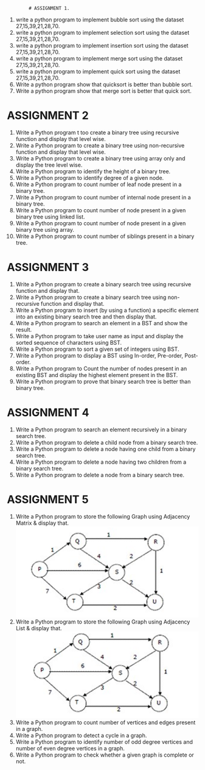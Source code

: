             # ASSIGNMENT 1.   
 
1. write a python program to implement bubble sort using the dataset 27,15,39,21,28,70.
2. write a python program to implement selection sort using the dataset 27,15,39,21,28,70.
3. write a python program to implement insertion sort using the dataset 27,15,39,21,28,70.
4. write a python program to implement merge sort using the dataset 27,15,39,21,28,70.
5. write a python program to implement quick sort using the dataset 27,15,39,21,28,70.
6. Write a python program show that quicksort is better than bubble sort.
7. Write a python program show that merge sort is better that quick sort.

# ASSIGNMENT 2
1.	Write a Python program t too create a binary tree using recursive function and display that level wise. 
2.	Write a Python program to create a binary tree using non-recursive function and display that level wise. 
3.	Write a Python program to create a binary tree using array only and display the tree level wise. 
4.	Write a Python program to identify the height of a binary tree. 
5.	Write a Python program to identify degree of a given node. 
6.	Write a Python program to count number of leaf node present in a binary tree. 
7.	Write a Python program to count number of internal node present in a binary tree. 
8.	Write a Python program to count number of node present in a given binary tree using linked list. 
9.	Write a Python program to count number of node present in a given binary tree using array. 
10.	Write a Python program to count number of siblings present in a binary tree.  
 
 
# ASSIGNMENT 3
1.	Write a  Python program to create a binary search tree using recursive function and display that. 
2.	Write a Python program to create a binary search tree using non-recursive function and display that. 
3.	Write a Python program to insert (by using a function) a specific element into an existing binary search tree and then display that. 
4.	Write a Python program to search an element in a BST and show the result. 
5.	Write a Python program to take user name as input and display the sorted sequence of characters using BST. 
6.	Write a Python program to sort a given set of integers using BST. 
7.	Write a Python program to display a BST using In-order, Pre-order, Post-order. 
8.	Write a Python program to Count the number of nodes present in an existing BST and display the highest element present in the BST. 
9.	Write a Python program to prove that binary search tree is better than binary tree.  
 
# ASSIGNMENT 4
1.	Write a Python program to search an element recursively in a binary search tree. 
2.	Write a Python program to delete a child node from a binary search tree. 
3.	Write a Python program to delete a node having one child from a binary search tree. 
4.	Write a Python program to delete a node having two children from a binary search tree. 
5.	Write a Python program to delete a node from a binary search tree. 

# ASSIGNMENT  5
1.	Write a Python program to store the following Graph using Adjacency Matrix & display that. 
    ![alt text](image-1.png)
2.	Write a Python program to store the following Graph using Adjacency List & display that. 
        ![alt text](image.png)
3.	Write a Python program to count number of vertices and edges present in a graph. 
4.	Write a Python program to detect a cycle in a graph. 
5.	Write a Python program to identify number of odd degree vertices and number of even degree vertices in a graph. 
6.	Write a Python program to check whether a given graph is complete or not. 
